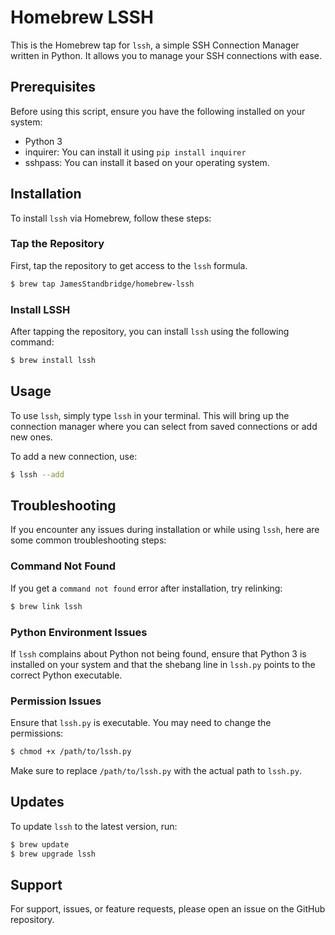 # Homebrew LSSH

This is the Homebrew tap for `lssh`, a simple SSH Connection Manager written in Python. It allows you to manage your SSH connections with ease.

## Prerequisites

Before using this script, ensure you have the following installed on your system:

- Python 3
- inquirer: You can install it using `pip install inquirer`
- sshpass: You can install it based on your operating system.

## Installation

To install `lssh` via Homebrew, follow these steps:

### Tap the Repository

First, tap the repository to get access to the `lssh` formula.

```sh
$ brew tap JamesStandbridge/homebrew-lssh
```

### Install LSSH

After tapping the repository, you can install `lssh` using the following command:

```bash
$ brew install lssh
```

## Usage

To use `lssh`, simply type `lssh` in your terminal. This will bring up the connection manager where you can select from saved connections or add new ones.

To add a new connection, use:

```bash
$ lssh --add
```

## Troubleshooting

If you encounter any issues during installation or while using `lssh`, here are some common troubleshooting steps:

### Command Not Found

If you get a `command not found` error after installation, try relinking:

```bash
$ brew link lssh
```

### Python Environment Issues

If `lssh` complains about Python not being found, ensure that Python 3 is installed on your system and that the shebang line in `lssh.py` points to the correct Python executable.

### Permission Issues

Ensure that `lssh.py` is executable. You may need to change the permissions:

```bash
$ chmod +x /path/to/lssh.py
```

Make sure to replace `/path/to/lssh.py` with the actual path to `lssh.py`.

## Updates

To update `lssh` to the latest version, run:

```bash
$ brew update
$ brew upgrade lssh
```

## Support

For support, issues, or feature requests, please open an issue on the GitHub repository.
